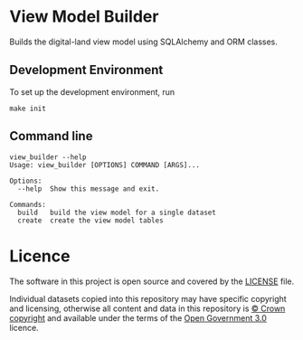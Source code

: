 # View Model Builder
Builds the digital-land view model using SQLAlchemy and ORM classes. 

## Development Environment
To set up the development environment, run
```
make init
```

## Command line
```
view_builder --help
Usage: view_builder [OPTIONS] COMMAND [ARGS]...

Options:
  --help  Show this message and exit.

Commands:
  build   build the view model for a single dataset
  create  create the view model tables
```

# Licence

The software in this project is open source and covered by the [LICENSE](LICENSE) file.

Individual datasets copied into this repository may have specific copyright and licensing, otherwise all content and data in this repository is [© Crown copyright](http://www.nationalarchives.gov.uk/information-management/re-using-public-sector-information/copyright-and-re-use/crown-copyright/) and available under the terms of the [Open Government 3.0](https://www.nationalarchives.gov.uk/doc/open-government-licence/version/3/) licence.
